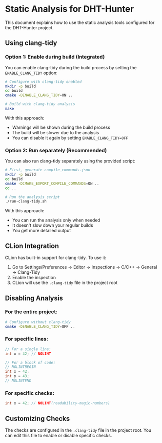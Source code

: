 # Static Analysis for DHT-Hunter

This document explains how to use the static analysis tools configured for the DHT-Hunter project.

## Using clang-tidy

### Option 1: Enable during build (Integrated)

You can enable clang-tidy during the build process by setting the `ENABLE_CLANG_TIDY` option:

```bash
# Configure with clang-tidy enabled
mkdir -p build
cd build
cmake -DENABLE_CLANG_TIDY=ON ..

# Build with clang-tidy analysis
make
```

With this approach:
- Warnings will be shown during the build process
- The build will be slower due to the analysis
- You can disable it again by setting `ENABLE_CLANG_TIDY=OFF`

### Option 2: Run separately (Recommended)

You can also run clang-tidy separately using the provided script:

```bash
# First, generate compile_commands.json
mkdir -p build
cd build
cmake -DCMAKE_EXPORT_COMPILE_COMMANDS=ON ..
cd ..

# Run the analysis script
./run-clang-tidy.sh
```

With this approach:
- You can run the analysis only when needed
- It doesn't slow down your regular builds
- You get more detailed output

## CLion Integration

CLion has built-in support for clang-tidy. To use it:

1. Go to Settings/Preferences → Editor → Inspections → C/C++ → General → Clang-Tidy
2. Enable the inspection
3. CLion will use the `.clang-tidy` file in the project root

## Disabling Analysis

### For the entire project:
```bash
# Configure without clang-tidy
cmake -DENABLE_CLANG_TIDY=OFF ..
```

### For specific lines:
```cpp
// For a single line:
int x = 42; // NOLINT

// For a block of code:
// NOLINTBEGIN
int x = 42;
int y = 43;
// NOLINTEND
```

### For specific checks:
```cpp
int x = 42; // NOLINT(readability-magic-numbers)
```

## Customizing Checks

The checks are configured in the `.clang-tidy` file in the project root. You can edit this file to enable or disable specific checks.
